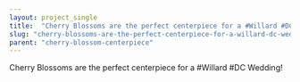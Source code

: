 ```yaml
---
layout: project_single
title:  "Cherry Blossoms are the perfect centerpiece for a #Willard #DC Wedding!"
slug: "cherry-blossoms-are-the-perfect-centerpiece-for-a-willard-dc-wedding"
parent: "cherry-blossom-centerpiece"
---
```

Cherry Blossoms are the perfect centerpiece for a #Willard #DC Wedding!